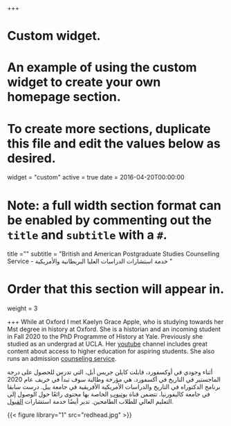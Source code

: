 +++
# Custom widget.
# An example of using the custom widget to create your own homepage section.
# To create more sections, duplicate this file and edit the values below as desired.
widget = "custom"
active = true
date = 2016-04-20T00:00:00

# Note: a full width section format can be enabled by commenting out the `title` and `subtitle` with a `#`.
title =""
subtitle = "British and American Postgraduate Studies Counselling Service - خدمة استشارات الدراسات العليا البريطانية والأمريكية "

# Order that this section will appear in.
weight = 3


+++
While at Oxford I met Kaelyn Grace Apple, who is studying towards her Mst degree in history at Oxford.
She is a historian and an incoming student in Fall 2020 to the PhD Programme of History at Yale. Previously she studied as an undergrad at UCLA.
Her [youtube](https://www.youtube.com/channel/UCrD1Qi9M48e5o9fSC3vRdXw?view_as=subscriber) channel includes great content about access to higher education for aspiring students.
She also runs an admission [counseling service](https://theredheadacademic.com/counseling/).

أثناء وجودي في أوكسفورد، قابلت كايلن جريس أبل، التي تدرس للحصول على درجة الماجستير في التاريخ في أكسفورد.
هي مؤرخة وطالبة سوف تبدأ في خريف عام 2020 برنامج الدكتوراه في التاريخ والدراسات الأمريكية الأفريقية في جامعة ييل.
درست سابقا في جامعة كاليفورنيا.
تتضمن قناة [يوتيوب](https://www.youtube.com/channel/UCrD1Qi9M48e5o9fSC3vRdXw?view_as=subscriber) الخاصة بها محتوى رائعًا حول الوصول إلى التعليم العالي للطلاب الطامحين.
تدير أيضًا خدمة استشارات [القبول](https://theredheadacademic.com/counseling/).

{{< figure library="1" src="redhead.jpg" >}}

